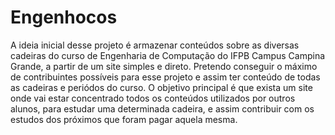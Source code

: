 # Engenhocos
A ideia inicial desse projeto é armazenar conteúdos sobre as diversas cadeiras do curso de Engenharia de Computação do IFPB Campus Campina Grande, a partir de um site simples e direto. Pretendo conseguir o máximo de contribuintes possíveis para esse projeto e assim ter conteúdo de todas as cadeiras e periódos do curso. O objetivo principal é que exista um site onde vai estar concentrado todos os conteúdos utilizados por outros alunos, para estudar uma determinada cadeira, e assim contribuir com os estudos dos próximos que foram pagar aquela mesma. 
